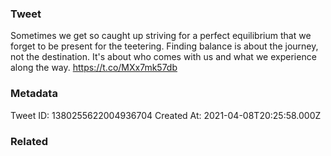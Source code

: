 ### Tweet
Sometimes we get so caught up striving for a perfect equilibrium that we forget to be present for the teetering. Finding balance is about the journey, not the destination. It's about who comes with us and what we experience along the way. https://t.co/MXx7mk57db

### Metadata
Tweet ID: 1380255622004936704
Created At: 2021-04-08T20:25:58.000Z

### Related

